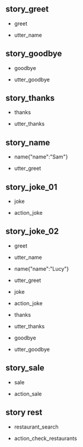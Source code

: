 ## story_greet <!--- The name of the story. It is not mandatory, but useful for debugging. --> 
* greet <!--- User input expressed as intent. In this case it represents users message 'Hello'. --> 
 - utter_name <!--- The response of the chatbot expressed as an action. In this case it represents chatbot's response 'Hello, how can I help?' --> 
 
## story_goodbye
* goodbye
 - utter_goodbye

## story_thanks
* thanks
 - utter_thanks
 
## story_name
* name{"name":"Sam"}
 - utter_greet
 

## story_joke_01
* joke
 - action_joke
 
## story_joke_02
* greet
 - utter_name
* name{"name":"Lucy"} <!--- User response with an entity. In this case it represents user message 'My name is Lucy.' --> 
 - utter_greet
* joke
 - action_joke
* thanks
 - utter_thanks
* goodbye
 - utter_goodbye 
 
## story_sale
* sale
 - action_sale
 
## story rest
* restaurant_search
 - action_check_restaurants